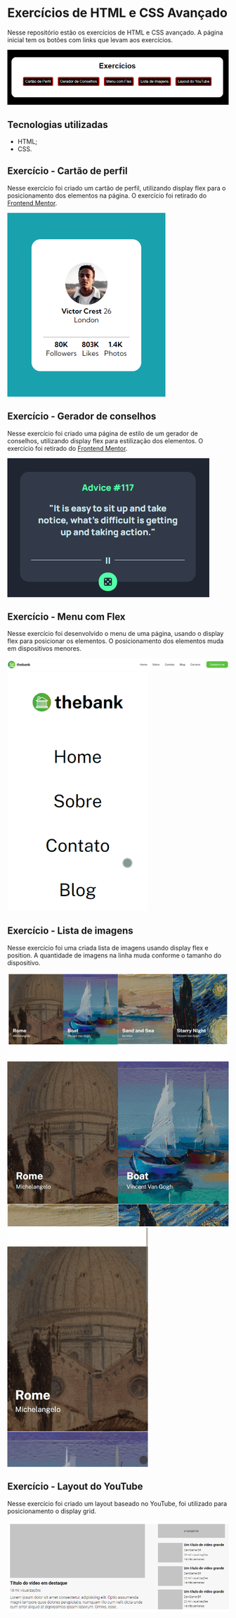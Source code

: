 # Exercícios de HTML e CSS Avançado
Nesse repositório estão os exercícios de HTML e CSS avançado. A página inicial tem os botões com links que levam aos exercícios.

<img src="./src/images/pagina-inicial.png">

## Tecnologias utilizadas
- HTML;
- CSS.

## Exercício - Cartão de perfil
Nesse exercício foi criado um cartão de perfil, utilizando display flex para o posicionamento dos elementos na página. O exercício foi retirado do [Frontend Mentor](https://www.frontendmentor.io/challenges/profile-card-component-cfArpWshJ).

<img src="./src/images/print-exercicio-1.png">

## Exercício - Gerador de conselhos
Nesse exercício foi criado uma página de estilo de um gerador de conselhos, utilizando display flex para estilização dos elementos. O exercício foi retirado do [Frontend Mentor](https://www.frontendmentor.io/challenges/advice-generator-app-QdUG-13db).

<img src="./src/images/print-exercicio-2.png">

## Exercício - Menu com Flex
Nesse exercício foi desenvolvido o menu de uma página, usando o display flex para posicionar os elementos. O posicionamento dos elementos muda em dispositivos menores.

<img src="./src/images/print-exercicio-3-desktop.png">

<img src="./src/images/print-exercicio-3-mobile.gif">

## Exercício - Lista de imagens
Nesse exercício foi uma criada lista de imagens usando display flex e position. A quantidade de imagens na linha muda conforme o tamanho do dispositivo.

<img src="./src/images/print-exercicio-4-desktop.png">

<img src="./src/images/print-exercicio-4-tablet.gif">

<img src="./src/images/print-exercicio-4-mobile.gif">

## Exercício - Layout do YouTube
Nesse exercício foi criado um layout baseado no YouTube, foi utilizado para posicionamento o display grid. 

<img src="./src/images/print-exercicio-5.png">